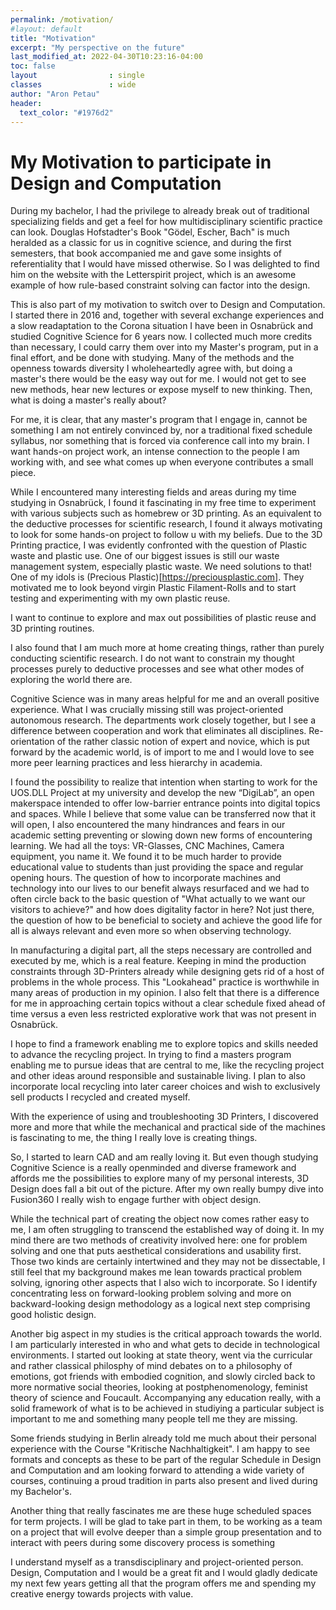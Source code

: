 ```yaml
---
permalink: /motivation/
#layout: default
title: "Motivation"
excerpt: "My perspective on the future"
last_modified_at: 2022-04-30T10:23:16-04:00
toc: false
layout                : single
classes               : wide
author: "Aron Petau"
header:
  text_color: "#1976d2"
---
```

# My Motivation to participate in Design and Computation

During my bachelor, I had the privilege to already break out of traditional specializing fields and get a feel for how multidisciplinary scientific practice can look. Douglas Hofstadter's Book "Gödel, Escher, Bach" is much heralded as a classic for us in cognitive science, and during the first semesters, that book accompanied me and gave some insights of referentiality that I would have missed otherwise. So I was delighted to find him on the website with the Letterspirit project, which is an awesome example of how rule-based constraint solving can factor into the design.

This is also part of my motivation to switch over to Design and Computation. I started there in 2016 and, together with several exchange experiences and a slow readaptation to the Corona situation I have been in Osnabrück and studied Cognitive Science for 6 years now.
I collected much more credits than necessary, I could carry them over into my Master's program, put in a final effort, and be done with studying.
Many of the methods and the openness towards diversity I wholeheartedly agree with, but doing a master's there would be the easy way out for me. I would not get to see new methods, hear new lectures or expose myself to new thinking. Then, what is doing a master's really about?

For me, it is clear, that any master's program that I engage in, cannot be something I am not entirely convinced by, nor a traditional fixed schedule syllabus, nor something that is forced via conference call into my brain. I want hands-on project work, an intense connection to the people I am working with, and see what comes up when everyone contributes a small piece.

While I encountered many interesting fields and areas during my time studying in Osnabrück, I found it fascinating in my free time to experiment with various subjects such as homebrew or 3D printing. As an equivalent to the deductive processes for scientific research, I found it always motivating to look for some hands-on project to follow u with my beliefs. Due to the 3D Printing practice, I was evidently confronted with the question of Plastic waste and plastic use. One of our biggest issues is still our waste management system, especially plastic waste. We need solutions to that! One of my idols is (Precious Plastic)[https://preciousplastic.com]. They motivated me to look beyond virgin Plastic Filament-Rolls and to start testing and experimenting with my own plastic reuse.

I want to continue to explore and max out possibilities of plastic reuse and 3D printing routines.

I also found that I am much more at home creating things, rather than purely conducting scientific research. I do not want to constrain my thought processes purely to deductive processes and see what other modes of exploring the world there are.  

Cognitive Science was in many areas helpful for me and an overall positive experience. What I was crucially missing still was project-oriented autonomous research. The departments work closely together, but I see a difference between cooperation and work that eliminates all disciplines.
Re-orientation of the rather classic notion of expert and novice, which is put forward by the academic world, is of import to me and I would love to see more peer learning practices and less hierarchy in academia.

I found the possibility to realize that intention when starting to work for the UOS.DLL Project at my university and develop the new “DigiLab”, an open makerspace intended to offer low-barrier entrance points into digital topics and spaces. While I believe that some value can be transferred now that it will open, I also encountered the many hindrances and fears in our academic setting preventing or slowing down new forms of encountering learning. We had all the toys: VR-Glasses, CNC Machines, Camera equipment, you name it. We found it to be much harder to provide educational value to students than just providing the space and regular opening hours. The question of how to incorporate machines and technology into our lives to our benefit always resurfaced and we had to often circle back to the basic question of "What actually to we want our visitors to achieve?" and how does digitality factor in here?
Not just there, the question of how to be beneficial to society and achieve the good life for all is always relevant and even more so when observing technology.

In manufacturing a digital part, all the steps necessary are controlled and executed by me, which is a real feature. Keeping in mind the production constraints through 3D-Printers already while designing gets rid of a host of problems in the whole process. This "Lookahead" practice is worthwhile in many areas of production in my opinion.
I also felt that there is a difference for me in approaching certain topics without a clear schedule fixed ahead of time versus a even less restricted explorative work that was not present in Osnabrück.

I hope to find a framework enabling me to explore topics and skills needed to advance the recycling project. In trying to find a masters program enabling me to pursue ideas that are central to me, like the recycling project and other ideas around responsible and sustainable living.
I plan to also incorporate local recycling into later career choices and wish to exclusively sell products I recycled and created myself.

With the experience of using and troubleshooting 3D Printers, I discovered more and more that while the mechanical and practical side of the machines is fascinating to me, the thing I really love is creating things.

So, I started to learn CAD and am really loving it.
But even though studying Cognitive Science is a really openminded and diverse framework and affords me the possibilities to explore many of my personal interests, 3D Design does fall a bit out of the picture. After my own really bumpy dive into Fusion360 I really wish to engage further with object design.

While the technical part of creating the object now comes rather easy to me, I am often struggling to transcend the established way of doing it. In my mind there are two methods of creativity involved here: one for problem solving and one that puts aesthetical considerations and usability first. Those two kinds are certainly intertwined and they may not be dissectable, I still feel that my background makes me lean towards practical problem solving, ignoring other aspects that I also wich to incorporate.
So I identify concentrating less on forward-looking problem solving and more on backward-looking design methodology as a logical next step comprising good holistic design.

Another big aspect in my studies is the critical approach towards the world. I am particularly interested in who and what gets to decide in technological environments. I started out looking at state theory, went via the curricular and rather classical philosphy of mind debates on to a philosophy of emotions, got friends with embodied cognition, and slowly circled back to more normative social theories, looking at postphenomenology, feminist theory of science and Foucault. Accompanying any education really, with a solid framework of what is to be achieved in studiying a particular subject is important to me and something many people tell me they are missing.

Some friends studying in Berlin already told me much about their personal experience with the Course "Kritische Nachhaltigkeit". I am happy to see formats and concepts as these to be part of the regular Schedule in Design and Computation and am looking forward to attending a wide variety of courses, continuing a proud tradition in parts also present and lived during my Bachelor's.

Another thing that really fascinates me are these huge scheduled spaces for term projects. I will be glad to take part in them, to be working as a team on a project that will evolve deeper than a simple group presentation and to interact with peers during some discovery process is something

I understand myself as a transdisciplinary and project-oriented person. Design, Computation and I would be a great fit and I would gladly dedicate my next few years getting all that the program offers me and spending my creative energy towards projects with value.
